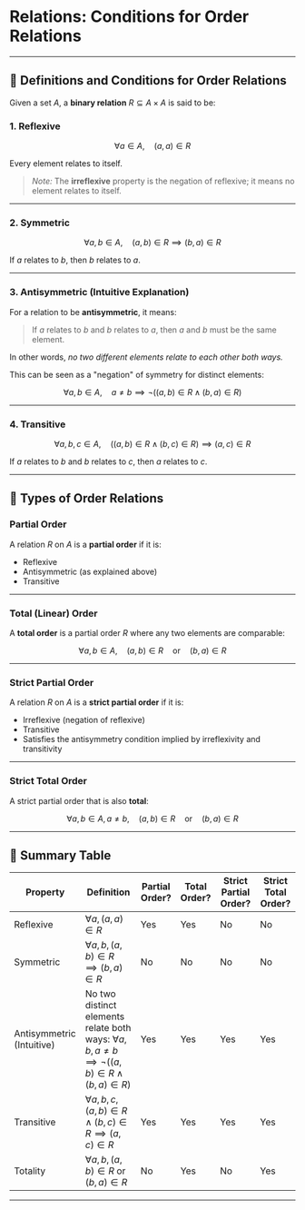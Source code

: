 <!-- File: discrete_math/order_relations.md -->

# Relations: Conditions for Order Relations

---

## 🔸 Definitions and Conditions for Order Relations

Given a set $A$, a **binary relation** $R \subseteq A \times A$ is said to be:

### 1. **Reflexive**

$$
\forall a \in A, \quad (a, a) \in R
$$

Every element relates to itself.

> *Note:* The **irreflexive** property is the negation of reflexive; it means no element relates to itself.

---

### 2. **Symmetric**

$$
\forall a, b \in A, \quad (a, b) \in R \implies (b, a) \in R
$$

If $a$ relates to $b$, then $b$ relates to $a$.

---

### 3. **Antisymmetric (Intuitive Explanation)**

For a relation to be **antisymmetric**, it means:

> If $a$ relates to $b$ and $b$ relates to $a$, then $a$ and $b$ must be the same element.

In other words, *no two different elements relate to each other both ways.*

This can be seen as a "negation" of symmetry for distinct elements:

$$
\forall a, b \in A, \quad a \neq b \implies \neg\big( (a,b) \in R \wedge (b,a) \in R \big)
$$

---

### 4. **Transitive**

$$
\forall a, b, c \in A, \quad \big( (a, b) \in R \wedge (b, c) \in R \big) \implies (a, c) \in R
$$

If $a$ relates to $b$ and $b$ relates to $c$, then $a$ relates to $c$.

---

## 🔸 Types of Order Relations

### Partial Order

A relation $R$ on $A$ is a **partial order** if it is:

- Reflexive
- Antisymmetric (as explained above)
- Transitive

---

### Total (Linear) Order

A **total order** is a partial order $R$ where any two elements are comparable:

$$
\forall a, b \in A, \quad (a, b) \in R \quad \text{or} \quad (b, a) \in R
$$

---

### Strict Partial Order

A relation $R$ on $A$ is a **strict partial order** if it is:

- Irreflexive (negation of reflexive)
- Transitive
- Satisfies the antisymmetry condition implied by irreflexivity and transitivity

---

### Strict Total Order

A strict partial order that is also **total**:

$$
\forall a, b \in A, a \neq b, \quad (a, b) \in R \quad \text{or} \quad (b, a) \in R
$$

---

## 🔸 Summary Table

| Property      | Definition                                | Partial Order? | Total Order? | Strict Partial Order? | Strict Total Order? |
|---------------|-------------------------------------------|---------------|--------------|----------------------|---------------------|
| Reflexive     | $\forall a, (a,a) \in R$                  | Yes           | Yes          | No                   | No                  |
| Symmetric     | $\forall a,b, (a,b) \in R \implies (b,a) \in R$ | No            | No           | No                   | No                  |
| Antisymmetric (Intuitive) | No two distinct elements relate both ways: $\forall a,b, a \neq b \implies \neg\big( (a,b) \in R \wedge (b,a) \in R \big)$ | Yes | Yes | Yes | Yes |
| Transitive    | $\forall a,b,c, (a,b) \in R \wedge (b,c) \in R \implies (a,c) \in R$ | Yes           | Yes          | Yes                  | Yes                 |
| Totality      | $\forall a,b, (a,b) \in R \text{ or } (b,a) \in R$ | No            | Yes          | No                   | Yes                 |

---
